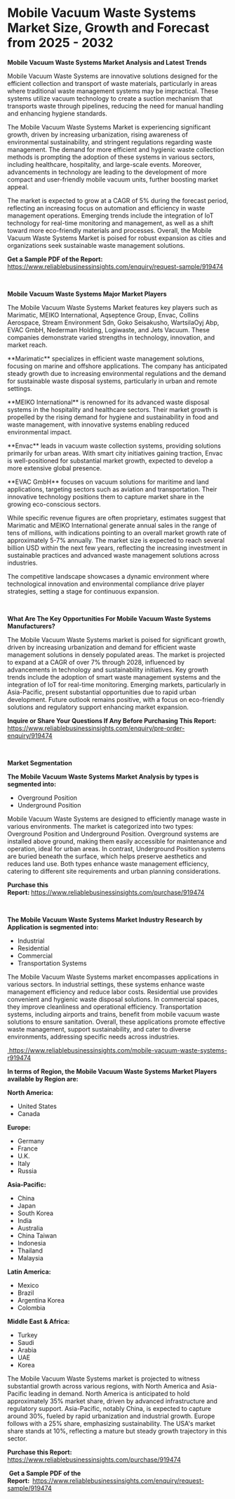 <p><h1>Mobile Vacuum Waste Systems Market Size, Growth and Forecast from 2025 - 2032</h1></p><p><strong>Mobile Vacuum Waste Systems Market Analysis and Latest Trends</strong></p>
<p><p>Mobile Vacuum Waste Systems are innovative solutions designed for the efficient collection and transport of waste materials, particularly in areas where traditional waste management systems may be impractical. These systems utilize vacuum technology to create a suction mechanism that transports waste through pipelines, reducing the need for manual handling and enhancing hygiene standards.</p><p>The Mobile Vacuum Waste Systems Market is experiencing significant growth, driven by increasing urbanization, rising awareness of environmental sustainability, and stringent regulations regarding waste management. The demand for more efficient and hygienic waste collection methods is prompting the adoption of these systems in various sectors, including healthcare, hospitality, and large-scale events. Moreover, advancements in technology are leading to the development of more compact and user-friendly mobile vacuum units, further boosting market appeal.</p><p>The market is expected to grow at a CAGR of 5% during the forecast period, reflecting an increasing focus on automation and efficiency in waste management operations. Emerging trends include the integration of IoT technology for real-time monitoring and management, as well as a shift toward more eco-friendly materials and processes. Overall, the Mobile Vacuum Waste Systems Market is poised for robust expansion as cities and organizations seek sustainable waste management solutions.</p></p>
<p><strong>Get a Sample PDF of the Report:&nbsp;</strong> <a href="https://www.reliablebusinessinsights.com/enquiry/request-sample/919474?utm_campaign=1091&utm_medium=2&utm_source=Github&utm_content=ia&utm_term=18042025&utm_id=mobile-vacuum-waste-systems">https://www.reliablebusinessinsights.com/enquiry/request-sample/919474</a></p>
<p>&nbsp;</p>
<p><strong>Mobile Vacuum Waste Systems Major Market Players</strong></p>
<p><p>The Mobile Vacuum Waste Systems Market features key players such as Marimatic, MEIKO International, Aqseptence Group, Envac, Collins Aerospace, Stream Environment Sdn, Goko Seisakusho, WartsilaOyj Abp, EVAC GmbH, Nederman Holding, Logiwaste, and Jets Vacuum. These companies demonstrate varied strengths in technology, innovation, and market reach.</p><p>**Marimatic** specializes in efficient waste management solutions, focusing on marine and offshore applications. The company has anticipated steady growth due to increasing environmental regulations and the demand for sustainable waste disposal systems, particularly in urban and remote settings.</p><p>**MEIKO International** is renowned for its advanced waste disposal systems in the hospitality and healthcare sectors. Their market growth is propelled by the rising demand for hygiene and sustainability in food and waste management, with innovative systems enabling reduced environmental impact.</p><p>**Envac** leads in vacuum waste collection systems, providing solutions primarily for urban areas. With smart city initiatives gaining traction, Envac is well-positioned for substantial market growth, expected to develop a more extensive global presence.</p><p>**EVAC GmbH** focuses on vacuum solutions for maritime and land applications, targeting sectors such as aviation and transportation. Their innovative technology positions them to capture market share in the growing eco-conscious sectors.</p><p>While specific revenue figures are often proprietary, estimates suggest that Marimatic and MEIKO International generate annual sales in the range of tens of millions, with indications pointing to an overall market growth rate of approximately 5-7% annually. The market size is expected to reach several billion USD within the next few years, reflecting the increasing investment in sustainable practices and advanced waste management solutions across industries. </p><p>The competitive landscape showcases a dynamic environment where technological innovation and environmental compliance drive player strategies, setting a stage for continuous expansion.</p></p>
<p>&nbsp;</p>
<p><strong>What Are The Key Opportunities For Mobile Vacuum Waste Systems Manufacturers?</strong></p>
<p><p>The Mobile Vacuum Waste Systems market is poised for significant growth, driven by increasing urbanization and demand for efficient waste management solutions in densely populated areas. The market is projected to expand at a CAGR of over 7% through 2028, influenced by advancements in technology and sustainability initiatives. Key growth trends include the adoption of smart waste management systems and the integration of IoT for real-time monitoring. Emerging markets, particularly in Asia-Pacific, present substantial opportunities due to rapid urban development. Future outlook remains positive, with a focus on eco-friendly solutions and regulatory support enhancing market expansion.</p></p>
<p><strong>Inquire or Share Your Questions If Any Before Purchasing This Report:</strong> <a href="https://www.reliablebusinessinsights.com/enquiry/pre-order-enquiry/919474?utm_campaign=1091&utm_medium=2&utm_source=Github&utm_content=ia&utm_term=18042025&utm_id=mobile-vacuum-waste-systems">https://www.reliablebusinessinsights.com/enquiry/pre-order-enquiry/919474</a></p>
<p>&nbsp;</p>
<p><strong>Market Segmentation</strong></p>
<p><strong>The Mobile Vacuum Waste Systems Market Analysis by types is segmented into:</strong></p>
<p><ul><li>Overground Position</li><li>Underground Position</li></ul></p>
<p><p>Mobile Vacuum Waste Systems are designed to efficiently manage waste in various environments. The market is categorized into two types: Overground Position and Underground Position. Overground systems are installed above ground, making them easily accessible for maintenance and operation, ideal for urban areas. In contrast, Underground Position systems are buried beneath the surface, which helps preserve aesthetics and reduces land use. Both types enhance waste management efficiency, catering to different site requirements and urban planning considerations.</p></p>
<p><strong>Purchase this Report:&nbsp;</strong><a href="https://www.reliablebusinessinsights.com/purchase/919474?utm_campaign=1091&utm_medium=2&utm_source=Github&utm_content=ia&utm_term=18042025&utm_id=mobile-vacuum-waste-systems">https://www.reliablebusinessinsights.com/purchase/919474</a></p>
<p>&nbsp;</p>
<p><strong>The Mobile Vacuum Waste Systems Market Industry Research by Application is segmented into:</strong></p>
<p><ul><li>Industrial</li><li>Residential</li><li>Commercial</li><li>Transportation Systems</li></ul></p>
<p><p>The Mobile Vacuum Waste Systems market encompasses applications in various sectors. In industrial settings, these systems enhance waste management efficiency and reduce labor costs. Residential use provides convenient and hygienic waste disposal solutions. In commercial spaces, they improve cleanliness and operational efficiency. Transportation systems, including airports and trains, benefit from mobile vacuum waste solutions to ensure sanitation. Overall, these applications promote effective waste management, support sustainability, and cater to diverse environments, addressing specific needs across industries.</p></p>
<p><a href="https://www.reliablebusinessinsights.com/mobile-vacuum-waste-systems-r919474?utm_campaign=1091&utm_medium=2&utm_source=Github&utm_content=ia&utm_term=18042025&utm_id=mobile-vacuum-waste-systems">&nbsp;https://www.reliablebusinessinsights.com/mobile-vacuum-waste-systems-r919474</a></p>
<p><strong>In terms of Region, the Mobile Vacuum Waste Systems Market Players available by Region are:</strong></p>
<p>
    <p> <strong> North America: </strong>
        <ul>
            <li>United States</li>
            <li>Canada</li>
        </ul>
        </p> 
    <p> <strong> Europe: </strong>
        <ul>
            <li>Germany</li>
            <li>France</li>
            <li>U.K.</li>
            <li>Italy</li>
            <li>Russia</li>
        </ul>
        </p> 
    <p> <strong> Asia-Pacific: </strong>
        <ul>
            <li>China</li>
            <li>Japan</li>
            <li>South Korea</li>
            <li>India</li>
            <li>Australia</li>
            <li>China Taiwan</li>
            <li>Indonesia</li>
            <li>Thailand</li>
            <li>Malaysia</li>
        </ul>
        </p> 
    <p> <strong> Latin America: </strong>
        <ul>
            <li>Mexico</li>
            <li>Brazil</li>
            <li>Argentina Korea</li>
            <li>Colombia</li>
        </ul>
        </p> 
    <p> <strong> Middle East & Africa: </strong>
        <ul>
            <li>Turkey</li>
            <li>Saudi</li>
            <li>Arabia</li>
            <li>UAE</li>
            <li>Korea</li>
        </ul>
    </p>
    </p>
<p><p>The Mobile Vacuum Waste Systems market is projected to witness substantial growth across various regions, with North America and Asia-Pacific leading in demand. North America is anticipated to hold approximately 35% market share, driven by advanced infrastructure and regulatory support. Asia-Pacific, notably China, is expected to capture around 30%, fueled by rapid urbanization and industrial growth. Europe follows with a 25% share, emphasizing sustainability. The USA's market share stands at 10%, reflecting a mature but steady growth trajectory in this sector.</p></p>
<p><strong>Purchase this Report: </strong><a href="https://www.reliablebusinessinsights.com/purchase/919474?utm_campaign=1091&utm_medium=2&utm_source=Github&utm_content=ia&utm_term=18042025&utm_id=mobile-vacuum-waste-systems">https://www.reliablebusinessinsights.com/purchase/919474</a></p>
<p>&nbsp;<strong>Get a Sample PDF of the Report:&nbsp;&nbsp;</strong><a href="https://www.reliablebusinessinsights.com/enquiry/request-sample/919474?utm_campaign=1091&utm_medium=2&utm_source=Github&utm_content=ia&utm_term=18042025&utm_id=mobile-vacuum-waste-systems">https://www.reliablebusinessinsights.com/enquiry/request-sample/919474</a></p>
<p><strong></strong></p>
<p><p></p><p></p><p></p></p>